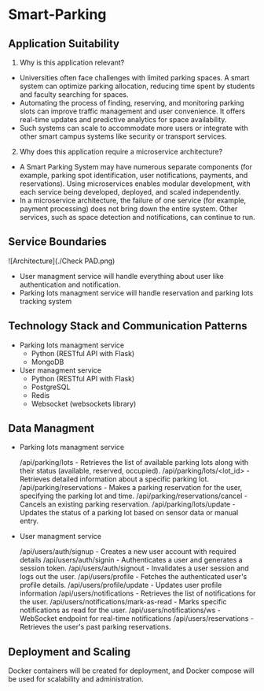 # Smart-Parking
## Application Suitability
1. Why is this application relevant?
- Universities often face challenges with limited parking spaces. A smart system can optimize parking allocation, reducing time spent by students and faculty searching for spaces.
- Automating the process of finding, reserving, and monitoring parking slots can improve traffic management and user convenience. It offers real-time updates and predictive analytics for space availability.
- Such systems can scale to accommodate more users or integrate with other smart campus systems like security or transport services.
2. Why does this application require a microservice architecture?
- A Smart Parking System may have numerous separate components (for example, parking spot identification, user notifications, payments, and reservations). Using microservices enables modular development, with each service being developed, deployed, and scaled independently.
- In a microservice architecture, the failure of one service (for example, payment processing) does not bring down the entire system. Other services, such as space detection and notifications, can continue to run.
## Service Boundaries
![Architecture](./Check PAD.png)
- User managment service will handle everything about user like authentication and notification.
- Parking lots managment service will handle reservation and parking lots tracking system
## Technology Stack and Communication Patterns
- Parking lots managment service
  - Python (RESTful API with Flask)
  - MongoDB
- User managment service
  - Python (RESTful API with Flask)
  - PostgreSQL
  - Redis
  - Websocket (websockets library)
## Data Managment
- Parking lots managment service

  /api/parking/lots - Retrieves the list of available parking lots along with their status (available, reserved, occupied).
  /api/parking/lots/<lot_id> - Retrieves detailed information about a specific parking lot.
  /api/parking/reservations - Makes a parking reservation for the user, specifying the parking lot and time.
  /api/parking/reservations/cancel - Cancels an existing parking reservation.
  /api/parking/lots/update - Updates the status of a parking lot based on sensor data or manual entry.

- User managment service

  /api/users/auth/signup - Creates a new user account with required details
  /api/users/auth/signin - Authenticates a user and generates a session token.
  /api/users/auth/signout - Invalidates a user session and logs out the user.
  /api/users/profile - Fetches the authenticated user's profile details.
  /api/users/profile/update - Updates user profile information
  /api/users/notifications - Retrieves the list of notifications for the user.
  /api/users/notifications/mark-as-read - Marks specific notifications as read for the user.
  /api/users/notifications/ws - WebSocket endpoint for real-time notifications
  /api/users/reservations - Retrieves the user's past parking reservations.

## Deployment and Scaling
Docker containers will be created for deployment, and Docker compose will be used for scalability and administration.
  
